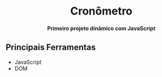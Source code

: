 <h1 align="center">Cronômetro</h1>
<h4 align="center">Primeiro projeto dinâmico com JavaScript</h3>

## Principais Ferramentas
- JavaScript
- DOM

